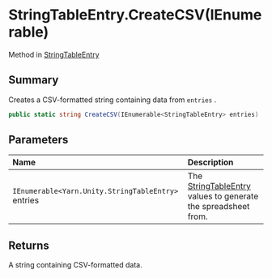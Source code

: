 # StringTableEntry.CreateCSV(IEnumerable<StringTableEntry>)

Method in [StringTableEntry](/api/csharp/yarn.unity.stringtableentry.md)

## Summary


Creates a CSV-formatted string containing data from  <code>entries</code> .


```csharp
public static string CreateCSV(IEnumerable<StringTableEntry> entries)
```

## Parameters

|Name|Description|
|:---|:---|
|`IEnumerable<Yarn.Unity.StringTableEntry>` entries|The  <a href="yarn.unity.stringtableentry.md">StringTableEntry</a>  values to generate the spreadsheet from.|

## Returns

A string containing CSV-formatted data.

